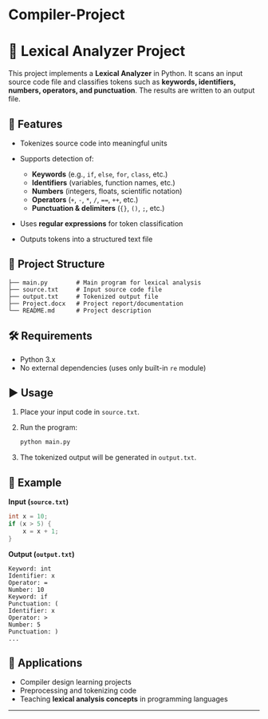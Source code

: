# Compiler-Project
# 📝 Lexical Analyzer Project

This project implements a **Lexical Analyzer** in Python. It scans an input source code file and classifies tokens such as **keywords, identifiers, numbers, operators, and punctuation**. The results are written to an output file.

## 🚀 Features

* Tokenizes source code into meaningful units
* Supports detection of:

  * **Keywords** (e.g., `if`, `else`, `for`, `class`, etc.)
  * **Identifiers** (variables, function names, etc.)
  * **Numbers** (integers, floats, scientific notation)
  * **Operators** (`+`, `-`, `*`, `/`, `==`, `++`, etc.)
  * **Punctuation & delimiters** (`{}`, `()`, `;`, etc.)
* Uses **regular expressions** for token classification
* Outputs tokens into a structured text file

## 📂 Project Structure

```
├── main.py        # Main program for lexical analysis
├── source.txt     # Input source code file
├── output.txt     # Tokenized output file
├── Project.docx   # Project report/documentation
└── README.md      # Project description
```

## 🛠️ Requirements

* Python 3.x
* No external dependencies (uses only built-in `re` module)

## ▶️ Usage

1. Place your input code in `source.txt`.
2. Run the program:

   ```bash
   python main.py
   ```
3. The tokenized output will be generated in `output.txt`.

## 📜 Example

**Input (`source.txt`)**

```cpp
int x = 10;
if (x > 5) {
    x = x + 1;
}
```

**Output (`output.txt`)**

```
Keyword: int
Identifier: x
Operator: =
Number: 10
Keyword: if
Punctuation: (
Identifier: x
Operator: >
Number: 5
Punctuation: )
...
```

## 🎯 Applications

* Compiler design learning projects
* Preprocessing and tokenizing code
* Teaching **lexical analysis concepts** in programming languages

---
